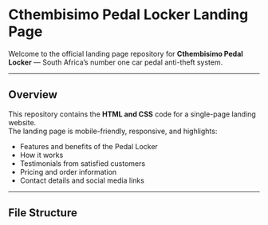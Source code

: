 # Cthembisimo Pedal Locker Landing Page

Welcome to the official landing page repository for **Cthembisimo Pedal Locker** — South Africa’s number one car pedal anti-theft system.

---

## Overview

This repository contains the **HTML and CSS** code for a single-page landing website.  
The landing page is mobile-friendly, responsive, and highlights:

- Features and benefits of the Pedal Locker
- How it works
- Testimonials from satisfied customers
- Pricing and order information
- Contact details and social media links

---

## File Structure

